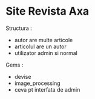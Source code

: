 # Site Revista Axa

Structura :

- autor are multe articole
- articolul are un autor
- utilizator admin si normal

Gems :

- devise
- image_processing
- ceva pt interfata de admin
